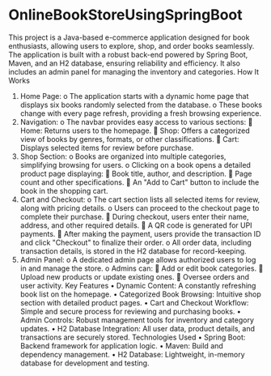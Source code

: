 # OnlineBookStoreUsingSpringBoot

This project is a Java-based e-commerce application designed for book enthusiasts, allowing users to explore, shop, and order books seamlessly. The application is built with a robust back-end powered by Spring Boot, Maven, and an H2 database, ensuring reliability and efficiency. It also includes an admin panel for managing the inventory and categories.
How It Works
1.	Home Page:
o	The application starts with a dynamic home page that displays six books randomly selected from the database.
o	These books change with every page refresh, providing a fresh browsing experience.
2.	Navigation:
o	The navbar provides easy access to various sections:
	Home: Returns users to the homepage.
	Shop: Offers a categorized view of books by genres, formats, or other classifications.
	Cart: Displays selected items for review before purchase.
3.	Shop Section:
o	Books are organized into multiple categories, simplifying browsing for users.
o	Clicking on a book opens a detailed product page displaying:
	Book title, author, and description.
	Page count and other specifications.
	An "Add to Cart" button to include the book in the shopping cart.
4.	Cart and Checkout:
o	The cart section lists all selected items for review, along with pricing details.
o	Users can proceed to the checkout page to complete their purchase.
	During checkout, users enter their name, address, and other required details.
	A QR code is generated for UPI payments.
	After making the payment, users provide the transaction ID and click "Checkout" to finalize their order.
o	All order data, including transaction details, is stored in the H2 database for record-keeping.
5.	Admin Panel:
o	A dedicated admin page allows authorized users to log in and manage the store.
o	Admins can:
	Add or edit book categories.
	Upload new products or update existing ones.
	Oversee orders and user activity.
Key Features
•	Dynamic Content: A constantly refreshing book list on the homepage.
•	Categorized Book Browsing: Intuitive shop section with detailed product pages.
•	Cart and Checkout Workflow: Simple and secure process for reviewing and purchasing books.
•	Admin Controls: Robust management tools for inventory and category updates.
•	H2 Database Integration: All user data, product details, and transactions are securely stored.
Technologies Used
•	Spring Boot: Backend framework for application logic.
•	Maven: Build and dependency management.
•	H2 Database: Lightweight, in-memory database for development and testing.

